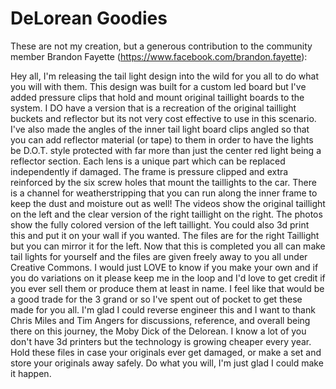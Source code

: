 # DeLorean Goodies

These are not my creation, but a generous contribution to the community member Brandon Fayette (https://www.facebook.com/brandon.fayette):

Hey all,
I'm releasing the tail light design into the wild for you all to do what you will with them.  This design was built for a custom led board but I've added pressure clips that hold and mount original taillight boards to the system.  I DO have a version that is a recreation of the original taillight buckets and reflector but its not very cost effective to use in this scenario.
I've also made the angles of the inner tail light board clips angled so that you can add reflector material (or tape) to them in order to have the lights be D.O.T. style protected with far more than just the center red light being a reflector section.
Each lens is a unique part which can be replaced independently if damaged.
The frame is pressure clipped and extra reinforced by the six screw holes that mount the taillights to the car.
There is a channel for weatherstripping that you can run along the inner frame to keep the dust and moisture out as well!
The videos show the original taillight on the left and the clear version of the right taillight on the right.  The photos show the fully colored version of the left taillight.
You could also 3d print this and put it on your wall if you wanted.
The files are for the right Taillight but you can mirror it for the left.
Now that this is completed you all can make tail lights for yourself and the files are given freely away to you all under Creative Commons.  I would just LOVE to know if you make your own and if you do variations on it please keep me in the loop and I'd love to get credit if you ever sell them or produce them at least in name.  I feel like that would be a good trade for the 3 grand or so I've spent out of pocket to get these made for you all.
I'm glad I could reverse engineer this and I want to thank Chris Miles and  Tim Angers for discussions, reference, and overall being there on this journey, the Moby Dick of the Delorean.
I know a lot of you don't have 3d printers but the technology is growing cheaper every year.  Hold these files in case your originals ever get damaged, or make a set and store your originals away safely.  Do what you will, I'm just glad I could make it happen.

